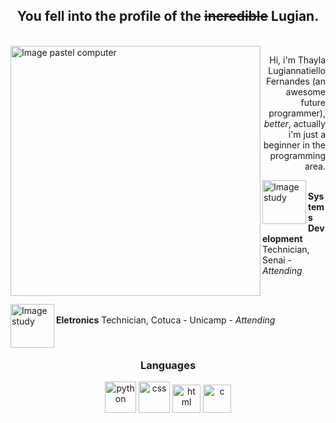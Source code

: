
<h2 align="center"> You fell into the profile of the <s>incredible</s> <strong>Lugian</strong>. </h2><br>
<img src="https://i.pinimg.com/originals/ee/b0/55/eeb05565faf5fa022fed944877b81ce2.png" min-width="400px" max-width="400px" width="400px" align="left" alt="Image pastel computer">
<p align="right"> Hi, i'm Thayla Lugiannatiello Fernandes (an awesome future programmer), <i>better</i>, actually i'm just a beginner in the programming area. </p>

<p><img src="https://i.pinimg.com/originals/83/35/b6/8335b64b20a68af922207de22a941d7f.jpg" width="70px" align="left" alt="Image study"><br><strong>Systems Development</strong> Technician, Senai - <i>Attending</i></p><br>

<p><img src="https://i.pinimg.com/originals/83/35/b6/8335b64b20a68af922207de22a941d7f.jpg" width="70px" align="left" alt="Image study"><br><strong>Eletronics</strong> Technician, Cotuca - Unicamp - <i>Attending</i> </p><br>

<h3 align="middle">Languages</h3>
<li style="list-style:none;" align="center">
                <img src="https://i.pinimg.com/originals/99/f0/1f/99f01feb0a5b9ed2646f0e80ebedba9e.jpg" width="50px" alt="python">
                <img src="https://davidwalsh.name/demo/css3logo250.jpg?preview" width="50px" alt="css">
                <img src="https://davidwalsh.name/demo/html5250.png?preview" width="45px" alt="html">
                <img                   src="https://camo.githubusercontent.com/d3906162b383f428da6952e9da7cf1467cd4ffda1d90283c83b559272ec977dc/68747470733a2f2f63646e2e69636f6e73636f75742e636f6d2f69636f6e2f667265652f706e672d3531322f632d70726f6772616d6d696e672d3536393536342e706e67" width="45px" alt="c">
</li>
